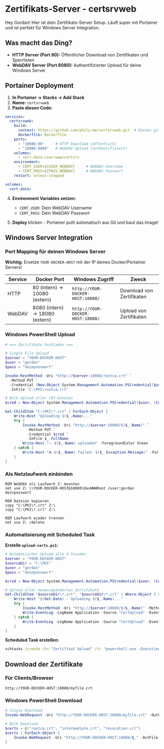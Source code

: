 # Zertifikats-Server - certsrvweb

Hey Gordan! Hier ist dein Zertifikats-Server Setup. Läuft super mit Portainer und ist perfekt für Windows Server Integration.

## Was macht das Ding?

- **HTTP Server (Port 80):** Öffentlicher Download von Zertifikaten und Sperrlisten
- **WebDAV Server (Port 8080):** Authentifizierter Upload für deine Windows Server

## Portainer Deployment

1. **In Portainer → Stacks → Add Stack**
2. **Name:** `certsrvweb`
3. **Paste diesen Code:**

```yaml
services:
  certsrvweb:
    build:
      context: https://github.com/phily-me/certsrvweb.git  # Dieses git repo
      dockerfile: Dockerfile
    ports:
      - "10080:80"     # HTTP Download (öffentlich)
      - "18080:8080"   # WebDAV Upload (authentifiziert)
    volumes:
      - cert-data:/var/www/certsrv
    environment:
      - CERT_USER=${USER_WEBDAV}     # WebDAV Username
      - CERT_PASS=${PASS_WEBDAV}     # WebDAV Passwort
    restart: unless-stopped

volumes:
  cert-data:
```

4. **Environment Variables setzen:**
   - `CERT_USER`: Dein WebDAV Username
   - `CERT_PASS`: Dein WebDAV Passwort

5. **Deploy** klicken - Portainer pullt automatisch aus Git und baut das Image!


## Windows Server Integration

### Port Mapping für deinen Windows Server

**Wichtig:** Ersetze `YOUR-DOCKER-HOST` mit der IP deines Docker/Portainer Servers!

| Service | Docker Port | Windows Zugriff | Zweck |
|---------|------------|-----------------|-------|
| HTTP | 80 (intern) → 10080 (extern) | `http://YOUR-DOCKER-HOST:10080/` | Download von Zertifikaten |
| WebDAV | 8080 (intern) → 18080 (extern) | `http://YOUR-DOCKER-HOST:18080/` | Upload von Zertifikaten |

### Windows PowerShell Upload

```powershell
# === Zertifikate hochladen ===

# Single File Upload
$server = "YOUR-DOCKER-HOST"
$user = "gordan"
$pass = "deinpasswort"

Invoke-RestMethod -Uri "http://$server:18080/rootca.crt" `
  -Method PUT `
  -Credential (New-Object System.Management.Automation.PSCredential($user, (ConvertTo-SecureString $pass -AsPlainText -Force))) `
  -InFile "C:\PKI\rootca.crt"

# Bulk Upload aller CRT-Dateien
$cred = New-Object System.Management.Automation.PSCredential($user, (ConvertTo-SecureString $pass -AsPlainText -Force))

Get-ChildItem "C:\PKI\*.crt" | ForEach-Object {
    Write-Host "Uploading $($_.Name)..."
    try {
        Invoke-RestMethod -Uri "http://$server:18080/$($_.Name)" `
          -Method PUT `
          -Credential $cred `
          -InFile $_.FullName
        Write-Host "✅ $($_.Name) uploaded" -ForegroundColor Green
    } catch {
        Write-Host "❌ $($_.Name) failed: $($_.Exception.Message)" -ForegroundColor Red
    }
}
```

### Als Netzlaufwerk einbinden

```batch
REM WebDAV als Laufwerk Z: mounten  
net use Z: \\YOUR-DOCKER-HOST@18080\DavWWWRoot /user:gordan deinpasswort

REM Dateien kopieren
copy "C:\PKI\*.crt" Z:\
copy "C:\PKI\*.crl" Z:\

REM Laufwerk wieder trennen
net use Z: /delete
```

### Automatisierung mit Scheduled Task

**Erstelle `upload-certs.ps1`:**
```powershell
# Automatischer Upload alle 4 Stunden
$server = "YOUR-DOCKER-HOST"
$sourceDir = "C:\PKI"
$user = "gordan" 
$pass = "deinpasswort"

$cred = New-Object System.Management.Automation.PSCredential($user, (ConvertTo-SecureString $pass -AsPlainText -Force))

# Upload aller neuen/geänderten Zertifikate
Get-ChildItem "$sourceDir\*.crt", "$sourceDir\*.crl" | Where-Object { $_.LastWriteTime -gt (Get-Date).AddHours(-4) } | ForEach-Object {
    Write-Host "$(Get-Date) - Uploading $($_.Name)..."
    try {
        Invoke-RestMethod -Uri "http://$server:18080/$($_.Name)" -Method PUT -Credential $cred -InFile $_.FullName
        Write-EventLog -LogName Application -Source "CertUpload" -EventId 1 -Message "Successfully uploaded $($_.Name)"
    } catch {
        Write-EventLog -LogName Application -Source "CertUpload" -EventId 2 -EntryType Error -Message "Failed to upload $($_.Name): $($_.Exception.Message)"
    }
}
```

**Scheduled Task erstellen:**
```cmd
schtasks /create /tn "Zertifikat Upload" /tr "powershell.exe -ExecutionPolicy Bypass -File C:\Scripts\upload-certs.ps1" /sc hourly /it /ru SYSTEM
```

## Download der Zertifikate

### Für Clients/Browser
```
http://YOUR-DOCKER-HOST:10080/myfile.crt
```

### Windows PowerShell Download
```powershell
# Single Download
Invoke-WebRequest -Uri "http://YOUR-DOCKER-HOST:10080/myfile.crt" -OutFile "C:\Downloads\myfile.crt"

# Bulk Download
$certs = @("rootca.crt", "intermediate.crt", "revocation.crl")
$certs | ForEach-Object {
    Invoke-WebRequest -Uri "http://YOUR-DOCKER-HOST:10080/$_" -OutFile "C:\Downloads\$_"
}
```

